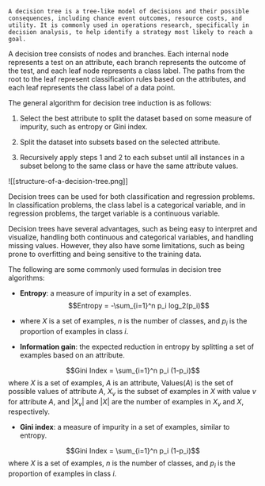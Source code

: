 	A decision tree is a tree-like model of decisions and their possible consequences, including chance event outcomes, resource costs, and utility. It is commonly used in operations research, specifically in decision analysis, to help identify a strategy most likely to reach a goal.

A decision tree consists of nodes and branches. Each internal node represents a test on an attribute, each branch represents the outcome of the test, and each leaf node represents a class label. The paths from the root to the leaf represent classification rules based on the attributes, and each leaf represents the class label of a data point.

The general algorithm for decision tree induction is as follows:

1.  Select the best attribute to split the dataset based on some measure of impurity, such as entropy or Gini index.
    
2.  Split the dataset into subsets based on the selected attribute.
    
3.  Recursively apply steps 1 and 2 to each subset until all instances in a subset belong to the same class or have the same attribute values.

![[structure-of-a-decision-tree.png]]


Decision trees can be used for both classification and regression problems. In classification problems, the class label is a categorical variable, and in regression problems, the target variable is a continuous variable.

Decision trees have several advantages, such as being easy to interpret and visualize, handling both continuous and categorical variables, and handling missing values. However, they also have some limitations, such as being prone to overfitting and being sensitive to the training data.

The following are some commonly used formulas in decision tree algorithms:

-   **Entropy**: a measure of impurity in a set of examples.
$$Entropy = -\sum_{i=1}^n p_i log_2(p_i)$$
-   where $X$ is a set of examples, $n$ is the number of classes, and $p_i$ is the proportion of examples in class $i$.

-   **Information gain**: the expected reduction in entropy by splitting a set of examples based on an attribute.

$$Gini Index = \sum_{i=1}^n p_i (1-p_i)$$
where $X$ is a set of examples, $A$ is an attribute, $\mathrm{Values}(A)$ is the set of possible values of attribute $A$, $X_v$ is the subset of examples in $X$ with value $v$ for attribute $A$, and $|X_v|$ and $|X|$ are the number of examples in $X_v$ and $X$, respectively.

- **Gini index**: a measure of impurity in a set of examples, similar to entropy.

$$Gini Index = \sum_{i=1}^n p_i (1-p_i)$$
where $X$ is a set of examples, $n$ is the number of classes, and $p_i$ is the proportion of examples in class $i$.




